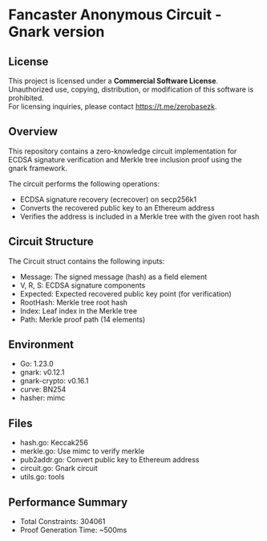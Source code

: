 # Fancaster Anonymous Circuit - Gnark version

## License
This project is licensed under a **Commercial Software License**.  
Unauthorized use, copying, distribution, or modification of this software is prohibited.  
For licensing inquiries, please contact https://t.me/zerobasezk.

## Overview
This repository contains a zero-knowledge circuit implementation for ECDSA signature verification and Merkle tree inclusion proof using the gnark framework.

The circuit performs the following operations:
- ECDSA signature recovery (ecrecover) on secp256k1
- Converts the recovered public key to an Ethereum address
- Verifies the address is included in a Merkle tree with the given root hash

## Circuit Structure
The Circuit struct contains the following inputs:
- Message: The signed message (hash) as a field element
- V, R, S: ECDSA signature components
- Expected: Expected recovered public key point (for verification)
- RootHash: Merkle tree root hash
- Index: Leaf index in the Merkle tree
- Path: Merkle proof path (14 elements)

## Environment
- Go: 1.23.0
- gnark: v0.12.1
- gnark-crypto: v0.16.1
- curve: BN254
- hasher: mimc

## Files
- hash.go: Keccak256
- merkle.go: Use mimc to verify merkle
- pub2addr.go: Convert public key to Ethereum address
- circuit.go: Gnark circuit
- utils.go: tools

## Performance Summary
- Total Constraints: 304061
- Proof Generation Time: ~500ms 